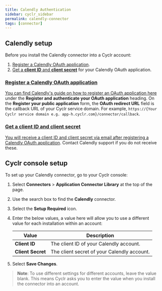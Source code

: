 ```yaml
---
title: Calendly Authentication
sidebar: cyclr_sidebar
permalink: calendly-connector
tags: [connector]
---
```


## Calendly setup

Before you install the Calendly connector into a Cyclr account:

1. [Register a Calendly OAuth application](#register-a-calendly-oauth-application).
2. [Get a **client ID** and **client secret**](#get-a-client-id-and-client-secret) for your Calendly OAuth application.

<a href="register-a-calendly-oauth-application">

### Register a Calendly OAuth application

You can find Calendly's guide on how to register an OAuth application [here](https://help.klaviyo.com/hc/en-us/articles/7423954176283) under the **Register and authenticate your OAuth application** heading. On the **Register your public application** form, the **OAuth redirect URL** field is the callback URL of your Cyclr service domain. For example, `https://{Your Cyclr service domain e.g. app-h.cyclr.com}/connector/callback`.

<a href="get-a-client-id-and-client-secret">

### Get a client ID and client secret

You will receive a client ID and client secret via email after [registering a Calendly OAuth application](#register-a-calendly-oauth-application). Contact Calendly support if you do not receive these.

## Cyclr console setup

To set up your Calendly connector, go to your Cyclr console:

1. Select **Connectors** > **Application Connector Library** at the top of the page.
2. Use the search box to find the **Calendly** connector.
3. Select the **Setup Required** icon.
4. Enter the below values, a value here will allow you to use a different value for each installation within an account:

    | Value             | Description                                 |
    | ----------------- | ------------------------------------------- |
    | **Client ID**     | The client ID of your Calendly account.     |
    | **Client Secret** | The client secret of your Calendly account. |

5. Select **Save Changes**.

> **Note**: To use different settings for different accounts, leave the value blank. This means Cyclr asks you to enter the value when you install the connector into an account.
